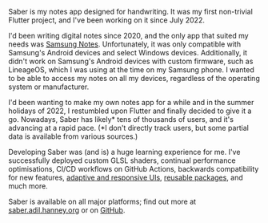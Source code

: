 Saber is my notes app designed for handwriting. It was my first non-trivial Flutter project, and I've been working on it since July 2022.

I'd been writing digital notes since 2020, and the only app that suited my needs was [Samsung Notes](https://www.samsung.com/uk/apps/samsung-notes/).
Unfortunately, it was only compatible with Samsung's Android devices and select Windows devices. Additionally, it didn't work on Samsung's Android devices with custom firmware, such as LineageOS, which I was using at the time on my Samsung phone. I wanted to be able to access my notes on all my devices, regardless of the operating system or manufacturer.

I'd been wanting to make my own notes app for a while and in the summer holidays of 2022, I restumbled upon Flutter and finally decided to give it a go. Nowadays, Saber has likely* tens of thousands of users, and it's advancing at a rapid pace. (*I don't directly track users, but some partial data is available from various sources.)

Developing Saber was (and is) a huge learning experience for me. I've successfully deployed custom GLSL shaders, continual performance optimisations, CI/CD workflows on GitHub Actions, backwards compatibility for new features, [adaptive and responsive UIs](https://docs.flutter.dev/ui/layout/responsive/adaptive-responsive#the-difference-between-an-adaptive-and-a-responsive-app), [reusable packages](https://pub.dev/packages?q=publisher%3Aadil.hanney.org+show%3Aunlisted), and much more.

Saber is available on all major platforms; find out more at [saber.adil.hanney.org](https://saber.adil.hanney.org) or on [GitHub](https://github.com/saber-notes/saber).
